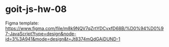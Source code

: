 # goit-js-hw-08
Figma template: https://www.figma.com/file/m8k9NQV7qZrtYDCvxfD68B/%D0%94%D0%97-JavaScript?type=design&node-id=3%3A941&mode=design&t=Jt8374mQdGAiDUND-1
